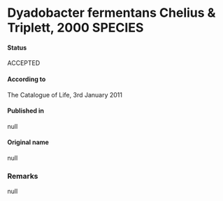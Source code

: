 # Dyadobacter fermentans Chelius & Triplett, 2000 SPECIES

#### Status
ACCEPTED

#### According to
The Catalogue of Life, 3rd January 2011

#### Published in
null

#### Original name
null

### Remarks
null